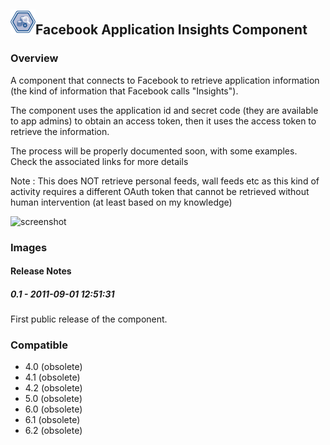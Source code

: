 ## <img src='./logo.jpg' width='40' height='40'>Facebook Application Insights Component

### Overview
A component that connects to Facebook to retrieve application information (the kind of information that Facebook calls "Insights").

The component uses the application id and secret code (they are available to app admins) to obtain an access token, then it uses the access token to retrieve the information.

The process will be properly documented soon, with some examples.
Check the associated links for more details

Note : This does NOT retrieve personal feeds, wall feeds etc as this kind of activity requires a different OAuth token that cannot be retrieved without human intervention (at least based on my knowledge)


![screenshot](https://talendforge.org/exchange/tos/upload_tos/extension-406/screenshot.jpg)
### Images




#### Release Notes

##### 0.1 - 2011-09-01 12:51:31
First public release of the component.
### Compatible
 -  4.0 (obsolete)
 -   4.1 (obsolete)
 -   4.2 (obsolete)
 -   5.0 (obsolete)
 -   6.0 (obsolete)
 -   6.1 (obsolete)
 -   6.2 (obsolete)